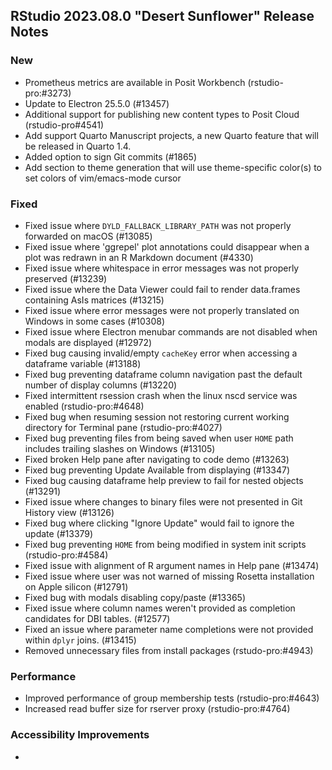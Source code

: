 ## RStudio 2023.08.0 "Desert Sunflower" Release Notes

### New
- Prometheus metrics are available in Posit Workbench (rstudio-pro:#3273)
- Update to Electron 25.5.0 (#13457)
- Additional support for publishing new content types to Posit Cloud (rstudio-pro#4541)
- Add support Quarto Manuscript projects, a new Quarto feature that will be released in Quarto 1.4.
- Added option to sign Git commits (#1865)
- Add section to theme generation that will use theme-specific color(s) to set colors of vim/emacs-mode cursor

### Fixed
- Fixed issue where `DYLD_FALLBACK_LIBRARY_PATH` was not properly forwarded on macOS (#13085)
- Fixed issue where 'ggrepel' plot annotations could disappear when a plot was redrawn in an R Markdown document (#4330)
- Fixed issue where whitespace in error messages was not properly preserved (#13239)
- Fixed issue where the Data Viewer could fail to render data.frames containing AsIs matrices (#13215)
- Fixed issue where error messages were not properly translated on Windows in some cases (#10308)
- Fixed issue where Electron menubar commands are not disabled when modals are displayed (#12972)
- Fixed bug causing invalid/empty `cacheKey` error when accessing a dataframe variable (#13188)
- Fixed bug preventing dataframe column navigation past the default number of display columns (#13220)
- Fixed intermittent rsession crash when the linux nscd service was enabled (rstudio-pro:#4648)
- Fixed bug when resuming session not restoring current working directory for Terminal pane (rstudio-pro:#4027)
- Fixed bug preventing files from being saved when user `HOME` path includes trailing slashes on Windows (#13105)
- Fixed broken Help pane after navigating to code demo (#13263)
- Fixed bug preventing Update Available from displaying (#13347)
- Fixed bug causing dataframe help preview to fail for nested objects (#13291)
- Fixed issue where changes to binary files were not presented in Git History view (#13126)
- Fixed bug where clicking "Ignore Update" would fail to ignore the update (#13379)
- Fixed bug preventing `HOME` from being modified in system init scripts (rstudio-pro:#4584)
- Fixed issue with alignment of R argument names in Help pane (#13474)
- Fixed issue where user was not warned of missing Rosetta installation on Apple silicon (#12791)
- Fixed bug with modals disabling copy/paste (#13365)
- Fixed issue where column names weren't provided as completion candidates for DBI tables. (#12577)
- Fixed an issue where parameter name completions were not provided within `dplyr` joins. (#13415)
- Removed unnecessary files from install packages (rstudo-pro:#4943)

### Performance
- Improved performance of group membership tests (rstudio-pro:#4643)
- Increased read buffer size for rserver proxy (rstudio-pro:#4764)

### Accessibility Improvements
-

